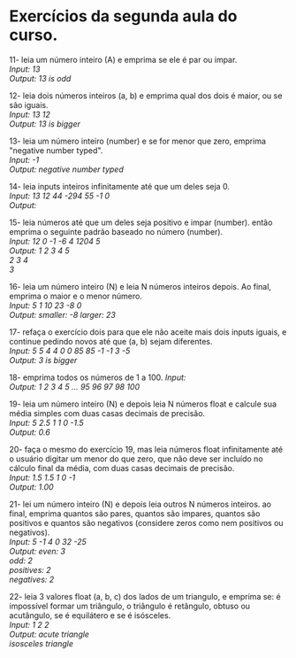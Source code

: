 # Exercícios da segunda aula do curso.

11- leia um número inteiro (A) e emprima se ele é par ou impar.  
*Input: 13*  
*Output: 13 is odd*  
  
12- leia dois números inteiros (a, b) e emprima qual dos dois é maior, ou se são iguais.  
*Input: 13 12*  
*Output: 13 is bigger*  
  
13- leia um número inteiro (number) e se for menor que zero, emprima "negative number typed".  
*Input: -1*  
*Output: negative number typed*  
  
14- leia inputs inteiros infinitamente até que um deles seja 0.  
*Input: 13 12 44 -294 55 -1 0*  
*Output:*  
  
15- leia números até que um deles seja positivo e impar (number). então emprima o seguinte padrão baseado no número (number).  
*Input: 12 0 -1 -6 4 1204 5*  
*Output: 1 2 3 4 5  
         2 3 4  
         3*  
  
16- leia um número inteiro (N) e leia N números inteiros depois. Ao final, emprima o maior e o menor número.  
*Input: 5  1 10 23 -8 0*  
*Output: smaller: -8  larger: 23*  
  
17- refaça o exercício dois para que ele não aceite mais dois inputs iguais, e continue pedindo novos até que (a, b) sejam diferentes.  
*Input: 5 5 4 4 0 0 85 85 -1 -1 3 -5*  
*Output: 3 is bigger*  
  
18- emprima todos os números de 1 a 100.
*Input:*  
*Output: 1 2 3 4 5 ... 95 96 97 98 100*  
  
19- leia um número inteiro (N) e depois leia N números float e calcule sua média simples com duas casas decimais de precisão.  
*Input: 5 2.5 1 1 0 -1.5*  
*Output: 0.6*  
  
20- faça o mesmo do exercício 19, mas leia números float infinitamente até o usuário digitar um menor do que zero, que não deve ser incluído no cálculo final da média, com duas casas decimais de precisão.  
*Input: 1.5 1.5 1 0 -1*  
*Output: 1.00*  
  
21- lei um número inteiro (N) e depois leia outros N números inteiros. ao final, emprima quantos são pares, quantos são impares, quantos são positivos e quantos são negativos (considere zeros como nem positivos ou negativos).  
*Input: 5 -1 4 0 32 -25*  
*Output: even: 3  
         odd: 2  
         positives: 2  
         negatives: 2*  
  
22- leia 3 valores float (a, b, c) dos lados de um triangulo, e emprima se: é impossível formar um triângulo, o triângulo é retângulo, obtuso ou acutângulo, se é equilátero e se é isósceles.  
*Input: 1 2 2*  
*Output: acute triangle  
         isosceles triangle*  
